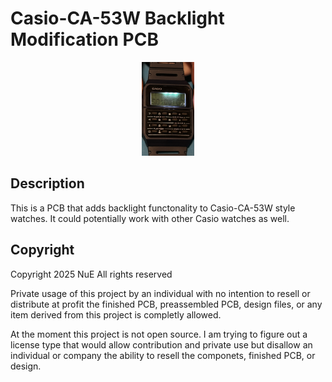 # Casio-CA-53W Backlight Modification PCB

<div align="center">
<img src=pictures/Demo.JPEG height="150">
</div>

## Description
This is a PCB that adds backlight functonality to Casio-CA-53W style watches. It could potentially work with other Casio watches as well.

## Copyright
Copyright 2025 NuE All rights reserved

Private usage of this project by an individual with no intention to resell or distribute at profit the finished PCB, preassembled PCB, design files, or any item derived from this project is completly allowed.

At the moment this project is not open source. I am trying to figure out a license type that would allow contribution and private use but disallow an individual or company the ability to resell the componets, finished PCB, or design.